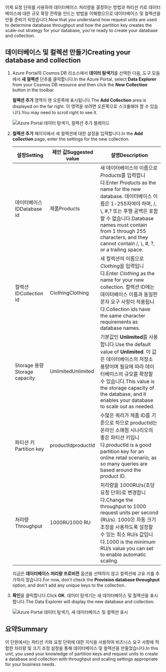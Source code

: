 <span data-ttu-id="66fa6-101">이제 요청 단위를 사용하여 데이터베이스 처리량을 결정하는 방법과 파티션 키로 데이터베이스에 대한 규모 확장 전략을 만드는 방법을 이해했으므로 데이터베이스 및 컬렉션을 만들 준비가 되었습니다.</span><span class="sxs-lookup"><span data-stu-id="66fa6-101">Now that you understand how request units are used to determine database throughput and how the partition key creates the scale-out strategy for your database, you're ready to create your database and collection.</span></span>

## <a name="creating-your-database-and-collection"></a><span data-ttu-id="66fa6-102">데이터베이스 및 컬렉션 만들기</span><span class="sxs-lookup"><span data-stu-id="66fa6-102">Creating your database and collection</span></span>

1. <span data-ttu-id="66fa6-103">Azure Portal의 Cosmos DB 리소스에서 **데이터 탐색기**를 선택한 다음, 도구 모음에서 **새 컬렉션** 단추를 클릭합니다.</span><span class="sxs-lookup"><span data-stu-id="66fa6-103">In the Azure Portal, select **Data Explorer** from your Cosmos DB resource and then click the **New Collection** button in the toolbar.</span></span>
    
    <span data-ttu-id="66fa6-104">**컬렉션 추가** 영역이 맨 오른쪽에 표시됩니다.</span><span class="sxs-lookup"><span data-stu-id="66fa6-104">The **Add Collection** area is displayed on the far right.</span></span> <span data-ttu-id="66fa6-105">이 영역을 보려면 오른쪽으로 스크롤해야 할 수 있습니다.</span><span class="sxs-lookup"><span data-stu-id="66fa6-105">You may need to scroll right to see it.</span></span>

    ![Azure Portal 데이터 탐색기, 컬렉션 추가 블레이드](../media-draft/5-azure-cosmosdb-data-explorer.png)

1. <span data-ttu-id="66fa6-107">**컬렉션 추가** 페이지에서 새 컬렉션에 대한 설정을 입력합니다.</span><span class="sxs-lookup"><span data-stu-id="66fa6-107">In the **Add collection** page, enter the settings for the new collection.</span></span>

    <span data-ttu-id="66fa6-108">설정</span><span class="sxs-lookup"><span data-stu-id="66fa6-108">Setting</span></span> | <span data-ttu-id="66fa6-109">제안 값</span><span class="sxs-lookup"><span data-stu-id="66fa6-109">Suggested value</span></span> | <span data-ttu-id="66fa6-110">설명</span><span class="sxs-lookup"><span data-stu-id="66fa6-110">Description</span></span>
    --------|-----------------|-------------
    <span data-ttu-id="66fa6-111">데이터베이스 ID</span><span class="sxs-lookup"><span data-stu-id="66fa6-111">Database id</span></span>      | <span data-ttu-id="66fa6-112">제품</span><span class="sxs-lookup"><span data-stu-id="66fa6-112">Products</span></span>         | <span data-ttu-id="66fa6-113">새 데이터베이스의 이름으로 *Products*를 입력합니다.</span><span class="sxs-lookup"><span data-stu-id="66fa6-113">Enter *Products* as the name for the new database.</span></span> <span data-ttu-id="66fa6-114">데이터베이스 이름은 1-255자여야 하며, /, \\, #,? 또는 후행 공백은 포함할 수 없습니다.</span><span class="sxs-lookup"><span data-stu-id="66fa6-114">Database names must contain from 1 through 255 characters, and they cannot contain /, \\, #, ?, or a trailing space.</span></span>
    <span data-ttu-id="66fa6-115">컬렉션 ID</span><span class="sxs-lookup"><span data-stu-id="66fa6-115">Collection id</span></span>    | <span data-ttu-id="66fa6-116">Clothing</span><span class="sxs-lookup"><span data-stu-id="66fa6-116">Clothing</span></span>  | <span data-ttu-id="66fa6-117">새 컬렉션의 이름으로 *Clothing*을 입력입니다.</span><span class="sxs-lookup"><span data-stu-id="66fa6-117">Enter *Clothing* as the name for your new collection.</span></span> <span data-ttu-id="66fa6-118">컬렉션 ID에는 데이터베이스 이름과 동일한 문자 요구 사항이 적용됩니다.</span><span class="sxs-lookup"><span data-stu-id="66fa6-118">Collection ids have the same character requirements as database names.</span></span>
    <span data-ttu-id="66fa6-119">Storage 용량</span><span class="sxs-lookup"><span data-stu-id="66fa6-119">Storage capacity</span></span> | <span data-ttu-id="66fa6-120">Unlimited</span><span class="sxs-lookup"><span data-stu-id="66fa6-120">Unlimited</span></span>     | <span data-ttu-id="66fa6-121">기본값인 **Unlimited**를 사용합니다.</span><span class="sxs-lookup"><span data-stu-id="66fa6-121">Use the default value of **Unlimited**.</span></span> <span data-ttu-id="66fa6-122">이 값은 데이터베이스의 저장소 용량이며 필요에 따라 데이터베이스의 규모를 확장할 수 있습니다.</span><span class="sxs-lookup"><span data-stu-id="66fa6-122">This value is the storage capacity of the database, and it enables your database to scale out as needed.</span></span>
    <span data-ttu-id="66fa6-123">파티션 키</span><span class="sxs-lookup"><span data-stu-id="66fa6-123">Partition key</span></span>    | <span data-ttu-id="66fa6-124">productId</span><span class="sxs-lookup"><span data-stu-id="66fa6-124">productId</span></span>        | <span data-ttu-id="66fa6-125">수많은 쿼리가 제품 ID를 기준으로 하므로 productId는 온라인 소매점 시나리오의 좋은 파티션 키입니다.</span><span class="sxs-lookup"><span data-stu-id="66fa6-125">productId is a good partition key for an online retail scenario, as so many queries are based around the product ID.</span></span>
    <span data-ttu-id="66fa6-126">처리량</span><span class="sxs-lookup"><span data-stu-id="66fa6-126">Throughput</span></span>       |<span data-ttu-id="66fa6-127">1000RU</span><span class="sxs-lookup"><span data-stu-id="66fa6-127">1000 RU</span></span>        | <span data-ttu-id="66fa6-128">처리량을 1000RU/s(초당 요청 단위)로 변경합니다.</span><span class="sxs-lookup"><span data-stu-id="66fa6-128">Change the throughput to 1000 request units per second (RU/s).</span></span> <span data-ttu-id="66fa6-129">1000은 자동 크기 조정을 사용하도록 설정할 수 있는 최소 RU/s 값입니다.</span><span class="sxs-lookup"><span data-stu-id="66fa6-129">1000 is the minimum RU/s value you can set to enable automatic scaling.</span></span>
    
    <span data-ttu-id="66fa6-130">지금은 **데이터베이스 처리량 프로비전** 옵션을 선택하지 않고 컬렉션에 고유 키를 추가하지 않습니다.</span><span class="sxs-lookup"><span data-stu-id="66fa6-130">For now, don't check the **Provision database throughput** option, and don't add any unique keys to the collection.</span></span>
    
1. <span data-ttu-id="66fa6-131">**확인**을 클릭합니다.</span><span class="sxs-lookup"><span data-stu-id="66fa6-131">Click **OK**.</span></span> <span data-ttu-id="66fa6-132">데이터 탐색기는 새 데이터베이스 및 컬렉션을 표시합니다.</span><span class="sxs-lookup"><span data-stu-id="66fa6-132">The Data Explorer will display the new database and collection.</span></span>

    ![Azure Portal 데이터 탐색기, 새 데이터베이스 및 컬렉션 표시](../media-draft/5-azure-cosmos-db-new-collection.png)

## <a name="summary"></a><span data-ttu-id="66fa6-134">요약</span><span class="sxs-lookup"><span data-stu-id="66fa6-134">Summary</span></span>

<span data-ttu-id="66fa6-135">이 단원에서는 파티션 키와 요청 단위에 대한 지식을 사용하여 비즈니스 요구 사항에 적합한 처리량 및 크기 조정 설정을 통해 데이터베이스 및 컬렉션을 만들었습니다.</span><span class="sxs-lookup"><span data-stu-id="66fa6-135">In this unit, you used your knowledge of partition keys and request units to create a database and collection with throughput and scaling settings appropriate for your business needs.</span></span>
